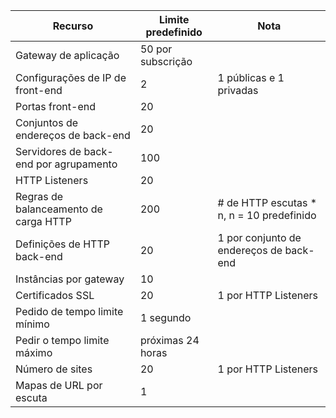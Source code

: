 Recurso| Limite predefinido | Nota
---|---|---
Gateway de aplicação | 50 por subscrição |
Configurações de IP de front-end| 2 | 1 públicas e 1 privadas
Portas front-end | 20 |
Conjuntos de endereços de back-end | 20 |
Servidores de back-end por agrupamento | 100 |
HTTP Listeners | 20 |
Regras de balanceamento de carga HTTP | 200 | # de HTTP escutas * n, n = 10 predefinido
Definições de HTTP back-end | 20 | 1 por conjunto de endereços de back-end
Instâncias por gateway | 10 |
Certificados SSL | 20 | 1 por HTTP Listeners
Pedido de tempo limite mínimo | 1 segundo |
Pedir o tempo limite máximo | próximas 24 horas |
Número de sites | 20 | 1 por HTTP Listeners
Mapas de URL por escuta | 1 |
